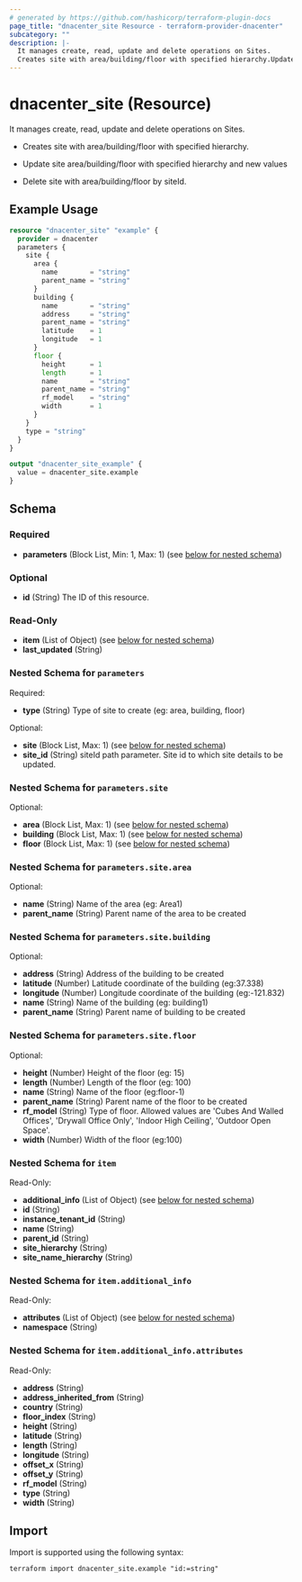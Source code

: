 ```yaml
---
# generated by https://github.com/hashicorp/terraform-plugin-docs
page_title: "dnacenter_site Resource - terraform-provider-dnacenter"
subcategory: ""
description: |-
  It manages create, read, update and delete operations on Sites.
  Creates site with area/building/floor with specified hierarchy.Update site area/building/floor with specified hierarchy and new valuesDelete site with area/building/floor by siteId.
---
```


# dnacenter_site (Resource)

It manages create, read, update and delete operations on Sites.

- Creates site with area/building/floor with specified hierarchy.

- Update site area/building/floor with specified hierarchy and new values

- Delete site with area/building/floor by siteId.

## Example Usage

```terraform
resource "dnacenter_site" "example" {
  provider = dnacenter
  parameters {
    site {
      area {
        name        = "string"
        parent_name = "string"
      }
      building {
        name        = "string"
        address     = "string"
        parent_name = "string"
        latitude    = 1
        longitude   = 1
      }
      floor {
        height      = 1
        length      = 1
        name        = "string"
        parent_name = "string"
        rf_model    = "string"
        width       = 1
      }
    }
    type = "string"
  }
}

output "dnacenter_site_example" {
  value = dnacenter_site.example
}
```

<!-- schema generated by tfplugindocs -->
## Schema

### Required

- **parameters** (Block List, Min: 1, Max: 1) (see [below for nested schema](#nestedblock--parameters))

### Optional

- **id** (String) The ID of this resource.

### Read-Only

- **item** (List of Object) (see [below for nested schema](#nestedatt--item))
- **last_updated** (String)

<a id="nestedblock--parameters"></a>
### Nested Schema for `parameters`

Required:

- **type** (String) Type of site to create (eg: area, building, floor)

Optional:

- **site** (Block List, Max: 1) (see [below for nested schema](#nestedblock--parameters--site))
- **site_id** (String) siteId path parameter. Site id to which site details to be updated.

<a id="nestedblock--parameters--site"></a>
### Nested Schema for `parameters.site`

Optional:

- **area** (Block List, Max: 1) (see [below for nested schema](#nestedblock--parameters--site--area))
- **building** (Block List, Max: 1) (see [below for nested schema](#nestedblock--parameters--site--building))
- **floor** (Block List, Max: 1) (see [below for nested schema](#nestedblock--parameters--site--floor))

<a id="nestedblock--parameters--site--area"></a>
### Nested Schema for `parameters.site.area`

Optional:

- **name** (String) Name of the area (eg: Area1)
- **parent_name** (String) Parent name of the area to be created


<a id="nestedblock--parameters--site--building"></a>
### Nested Schema for `parameters.site.building`

Optional:

- **address** (String) Address of the building to be created
- **latitude** (Number) Latitude coordinate of the building (eg:37.338)
- **longitude** (Number) Longitude coordinate of the building (eg:-121.832)
- **name** (String) Name of the building (eg: building1)
- **parent_name** (String) Parent name of building to be created


<a id="nestedblock--parameters--site--floor"></a>
### Nested Schema for `parameters.site.floor`

Optional:

- **height** (Number) Height of the floor (eg: 15)
- **length** (Number) Length of the floor (eg: 100)
- **name** (String) Name of the floor (eg:floor-1)
- **parent_name** (String) Parent name of the floor to be created
- **rf_model** (String) Type of floor. Allowed values are 'Cubes And Walled Offices', 'Drywall Office Only', 'Indoor High Ceiling', 'Outdoor Open Space'.
- **width** (Number) Width of the floor (eg:100)




<a id="nestedatt--item"></a>
### Nested Schema for `item`

Read-Only:

- **additional_info** (List of Object) (see [below for nested schema](#nestedobjatt--item--additional_info))
- **id** (String)
- **instance_tenant_id** (String)
- **name** (String)
- **parent_id** (String)
- **site_hierarchy** (String)
- **site_name_hierarchy** (String)

<a id="nestedobjatt--item--additional_info"></a>
### Nested Schema for `item.additional_info`

Read-Only:

- **attributes** (List of Object) (see [below for nested schema](#nestedobjatt--item--additional_info--attributes))
- **namespace** (String)

<a id="nestedobjatt--item--additional_info--attributes"></a>
### Nested Schema for `item.additional_info.attributes`

Read-Only:

- **address** (String)
- **address_inherited_from** (String)
- **country** (String)
- **floor_index** (String)
- **height** (String)
- **latitude** (String)
- **length** (String)
- **longitude** (String)
- **offset_x** (String)
- **offset_y** (String)
- **rf_model** (String)
- **type** (String)
- **width** (String)

## Import

Import is supported using the following syntax:

```shell
terraform import dnacenter_site.example "id:=string"
```
